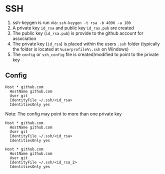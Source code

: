 # SSH
1. ssh-keygen is run via: `ssh-keygen -t rsa -b 4096 -a 100`
2. A private key `id_rsa` and public key `id_ras.pub` are created
3. The public key (`id_rsa.pub`) is provide to the github account for association
4. The private key (`id_rsa`) is placed within the users `.ssh` folder (typically the folder is located at `%userprofile%\.ssh` on Windows)
5. The `config` or `ssh_config` file is created/modified to point to the private key
## Config
```
Host * github.com
  HostName github.com
  User git
  IdentityFile ~/.ssh/<id_rsa>
  IdentitiesOnly yes
```
Note: The config may point to more than one private key
```
Host * github.com
  HostName github.com
  User git
  IdentityFile ~/.ssh/<id_rsa>
  IdentitiesOnly yes

Host * github.com
  HostName github.com
  User git
  IdentityFile ~/.ssh/<id_rsa_2>
  IdentitiesOnly yes
```







